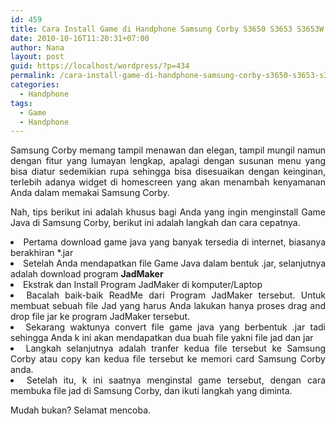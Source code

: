 ```yaml
---
id: 459
title: Cara Install Game di Handphone Samsung Corby S3650 S3653 S3653W dan B5310
date: 2010-10-16T11:20:31+07:00
author: Nana
layout: post
guid: https://localhost/wordpress/?p=434
permalink: /cara-install-game-di-handphone-samsung-corby-s3650-s3653-s3653w-dan-b5310/
categories:
  - Handphone
tags:
  - Game
  - Handphone
---
```

<p style="text-align: justify;">
  Samsung Corby memang tampil menawan dan elegan, tampil mungil namun dengan fitur yang lumayan lengkap, apalagi dengan susunan menu yang bisa diatur sedemikian rupa sehingga bisa disesuaikan dengan keinginan, terlebih adanya widget di homescreen yang akan menambah kenyamanan Anda dalam memakai Samsung Corby.
</p>

<p style="text-align: justify;">
  Nah, tips berikut ini adalah khusus bagi Anda yang ingin menginstall Game Java di Samsung Corby, berikut ini adalah langkah dan cara cepatnya.
</p>

<li style="text-align: justify;">
  Pertama download game java yang banyak tersedia di internet, biasanya berakhiran *.jar
</li>
<li style="text-align: justify;">
  Setelah Anda mendapatkan file Game Java dalam bentuk .jar, selanjutnya adalah download program <strong>JadMaker</strong>
</li>
<li style="text-align: justify;">
  Ekstrak dan Install Program JadMaker di komputer/Laptop
</li>
<li style="text-align: justify;">
  Bacalah baik-baik ReadMe dari Program JadMaker tersebut. Untuk membuat sebuah file Jad yang harus Anda lakukan hanya proses drag and drop file jar ke program JadMaker tersebut.
</li>
<li style="text-align: justify;">
  Sekarang waktunya convert file game java yang berbentuk .jar tadi sehingga Anda k ini akan mendapatkan dua buah file yakni file jad dan jar
</li>
<li style="text-align: justify;">
  Langkah selanjutnya adalah tranfer kedua file tersebut ke Samsung Corby atau copy kan kedua file tersebut ke memori card Samsung Corby anda.
</li>
<li style="text-align: justify;">
  Setelah itu, k ini saatnya menginstal game tersebut, dengan cara membuka file jad di Samsung Corby, dan ikuti langkah yang diminta.
</li>

<p style="text-align: justify;">
  Mudah bukan? Selamat mencoba.
</p>
